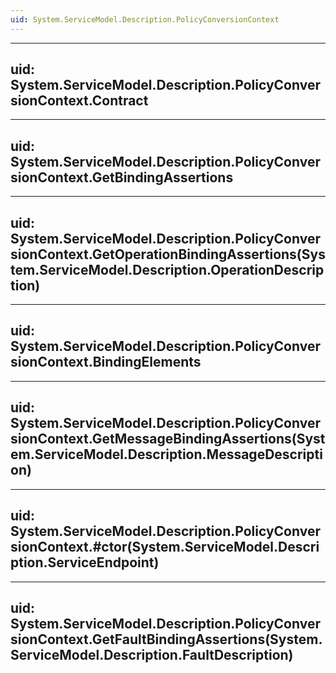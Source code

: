```yaml
---
uid: System.ServiceModel.Description.PolicyConversionContext
---
```


---
uid: System.ServiceModel.Description.PolicyConversionContext.Contract
---

---
uid: System.ServiceModel.Description.PolicyConversionContext.GetBindingAssertions
---

---
uid: System.ServiceModel.Description.PolicyConversionContext.GetOperationBindingAssertions(System.ServiceModel.Description.OperationDescription)
---

---
uid: System.ServiceModel.Description.PolicyConversionContext.BindingElements
---

---
uid: System.ServiceModel.Description.PolicyConversionContext.GetMessageBindingAssertions(System.ServiceModel.Description.MessageDescription)
---

---
uid: System.ServiceModel.Description.PolicyConversionContext.#ctor(System.ServiceModel.Description.ServiceEndpoint)
---

---
uid: System.ServiceModel.Description.PolicyConversionContext.GetFaultBindingAssertions(System.ServiceModel.Description.FaultDescription)
---
